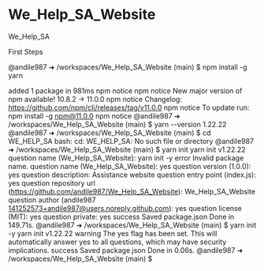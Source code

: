# We_Help_SA_Website
We_Help_SA

First Steps

@andile987 ➜ /workspaces/We_Help_SA_Website (main) $ npm install -g yarn

added 1 package in 981ms
npm notice
npm notice New major version of npm available! 10.8.2 -> 11.0.0
npm notice Changelog: https://github.com/npm/cli/releases/tag/v11.0.0
npm notice To update run: npm install -g npm@11.0.0
npm notice
@andile987 ➜ /workspaces/We_Help_SA_Website (main) $ yarn --version
1.22.22
@andile987 ➜ /workspaces/We_Help_SA_Website (main) $ cd WE_HELP_SA
bash: cd: WE_HELP_SA: No such file or directory
@andile987 ➜ /workspaces/We_Help_SA_Website (main) $ yarn init
yarn init v1.22.22
question name (We_Help_SA_Website): yarn init -y
error Invalid package name.
question name (We_Help_SA_Website): yes
question version (1.0.0): yes
question description: Assistance website
question entry point (index.js): yes
question repository url (https://github.com/andile987/We_Help_SA_Website): We_Help_SA_Website
question author (andile987 <141252573+andile987@users.noreply.github.com>): yes
question license (MIT): yes
question private: yes
success Saved package.json
Done in 149.71s.
@andile987 ➜ /workspaces/We_Help_SA_Website (main) $ yarn init -y
yarn init v1.22.22
warning The yes flag has been set. This will automatically answer yes to all questions, which may have security implications.
success Saved package.json
Done in 0.06s.
@andile987 ➜ /workspaces/We_Help_SA_Website (main) $ 
